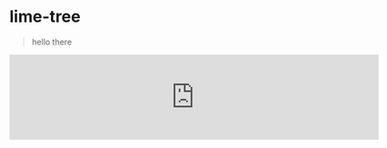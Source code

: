# lime-tree
> hello there

<iframe width="650" src="https://www.youtube.com/embed/rEq1Z0bjdwc" title="Obi-Wan - "Hello there."" frameborder="0" allow="accelerometer; autoplay; clipboard-write; encrypted-media; gyroscope; picture-in-picture" allowfullscreen></iframe>
